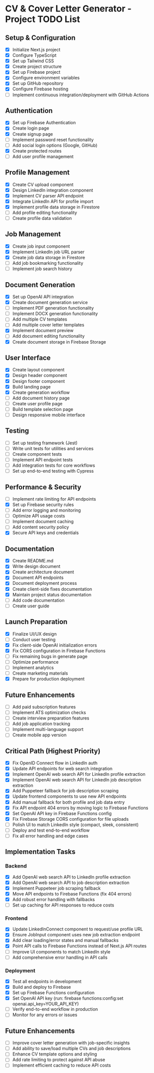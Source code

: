 # CV & Cover Letter Generator - Project TODO List

## Setup & Configuration

- [x] Initialize Next.js project
- [x] Configure TypeScript
- [x] Set up Tailwind CSS
- [x] Create project structure
- [x] Set up Firebase project
- [x] Configure environment variables
- [x] Set up GitHub repository
- [x] Configure Firebase hosting
- [ ] Implement continuous integration/deployment with GitHub Actions

## Authentication

- [x] Set up Firebase Authentication
- [x] Create login page
- [x] Create signup page
- [ ] Implement password reset functionality
- [ ] Add social login options (Google, GitHub)
- [x] Create protected routes
- [ ] Add user profile management

## Profile Management

- [x] Create CV upload component
- [x] Design LinkedIn integration component
- [x] Implement CV parser API endpoint
- [x] Integrate LinkedIn API for profile import
- [x] Implement profile data storage in Firestore
- [ ] Add profile editing functionality
- [ ] Create profile data validation

## Job Management

- [x] Create job input component
- [x] Implement LinkedIn job URL parser
- [x] Create job data storage in Firestore
- [ ] Add job bookmarking functionality
- [ ] Implement job search history

## Document Generation

- [x] Set up OpenAI API integration
- [x] Create document generation service
- [ ] Implement PDF generation functionality
- [ ] Implement DOCX generation functionality
- [ ] Add multiple CV templates
- [ ] Add multiple cover letter templates
- [x] Implement document preview
- [ ] Add document editing functionality
- [x] Create document storage in Firebase Storage

## User Interface

- [x] Create layout component
- [x] Design header component
- [x] Design footer component
- [x] Build landing page
- [x] Create generation workflow
- [ ] Add document history page
- [ ] Create user profile page
- [ ] Build template selection page
- [ ] Design responsive mobile interface

## Testing

- [ ] Set up testing framework (Jest)
- [ ] Write unit tests for utilities and services
- [ ] Create component tests
- [ ] Implement API endpoint tests
- [ ] Add integration tests for core workflows
- [ ] Set up end-to-end testing with Cypress

## Performance & Security

- [ ] Implement rate limiting for API endpoints
- [x] Set up Firebase security rules
- [ ] Add error logging and monitoring
- [ ] Optimize API usage costs
- [ ] Implement document caching
- [ ] Add content security policy
- [x] Secure API keys and credentials

## Documentation

- [x] Create README.md
- [x] Write design document
- [x] Create architecture document
- [x] Document API endpoints
- [x] Document deployment process
- [x] Create client-side fixes documentation
- [x] Maintain project status documentation
- [ ] Add code documentation
- [ ] Create user guide

## Launch Preparation

- [x] Finalize UI/UX design
- [ ] Conduct user testing
- [x] Fix client-side OpenAI initialization errors
- [x] Fix CORS configuration in Firebase Functions
- [ ] Fix remaining bugs in generate page
- [ ] Optimize performance
- [ ] Implement analytics
- [ ] Create marketing materials
- [x] Prepare for production deployment

## Future Enhancements

- [ ] Add paid subscription features
- [ ] Implement ATS optimization checks
- [ ] Create interview preparation features
- [ ] Add job application tracking
- [ ] Implement multi-language support
- [ ] Create mobile app version

## Critical Path (Highest Priority)

- [x] Fix OpenID Connect flow in LinkedIn auth
- [x] Update API endpoints for web search integration
- [x] Implement OpenAI web search API for LinkedIn profile extraction
- [x] Implement OpenAI web search API for LinkedIn job description extraction
- [x] Add Puppeteer fallback for job description scraping
- [x] Update frontend components to use new API endpoints
- [x] Add manual fallback for both profile and job data entry
- [x] Fix API endpoint 404 errors by moving logic to Firebase Functions
- [x] Set OpenAI API key in Firebase Functions config
- [x] Fix Firebase Storage CORS configuration for file uploads
- [ ] Polish UI to match LinkedIn style (compact, sleek, consistent)
- [ ] Deploy and test end-to-end workflow
- [ ] Fix all error handling and edge cases

## Implementation Tasks

### Backend
- [x] Add OpenAI web search API to LinkedIn profile extraction
- [x] Add OpenAI web search API to job description extraction
- [x] Implement Puppeteer job scraping fallback
- [x] Move API endpoints to Firebase Functions (fix 404 errors)
- [x] Add robust error handling with fallbacks
- [ ] Set up caching for API responses to reduce costs

### Frontend
- [x] Update LinkedInConnect component to request/use profile URL
- [x] Ensure JobInput component uses new job extraction endpoint
- [x] Add clear loading/error states and manual fallbacks
- [x] Point API calls to Firebase Functions instead of Next.js API routes
- [ ] Improve UI components to match LinkedIn style
- [ ] Add comprehensive error handling in API calls

### Deployment
- [x] Test all endpoints in development
- [x] Build and deploy to Firebase
- [x] Set up Firebase Functions configuration
- [x] Set OpenAI API key (run: firebase functions:config:set openai.api_key=YOUR_API_KEY)
- [ ] Verify end-to-end workflow in production
- [ ] Monitor for any errors or issues

## Future Enhancements
- [ ] Improve cover letter generation with job-specific insights
- [ ] Add ability to save/load multiple CVs and job descriptions
- [ ] Enhance CV template options and styling
- [ ] Add rate limiting to protect against API abuse
- [ ] Implement efficient caching to reduce API costs